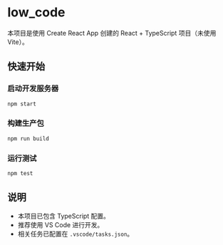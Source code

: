 # low_code

本项目是使用 Create React App 创建的 React + TypeScript 项目（未使用 Vite）。

## 快速开始

### 启动开发服务器

```bash
npm start
```

### 构建生产包

```bash
npm run build
```

### 运行测试

```bash
npm test
```

## 说明

- 本项目已包含 TypeScript 配置。
- 推荐使用 VS Code 进行开发。
- 相关任务已配置在 `.vscode/tasks.json`。
